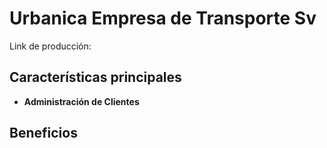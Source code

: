 # Urbanica Empresa de Transporte Sv
Link de producción: 


## Características principales
- **Administración de Clientes**


## Beneficios

